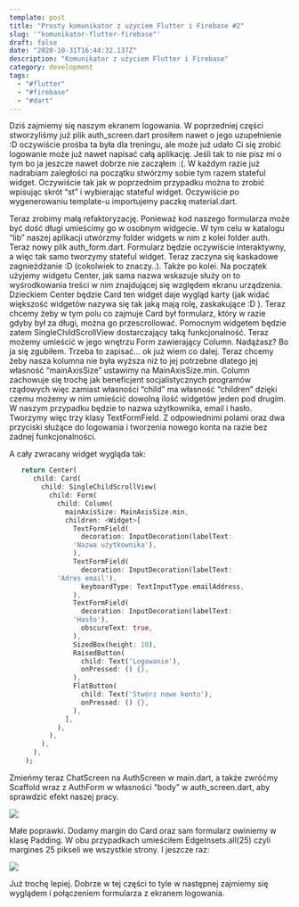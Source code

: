 ```yaml
---
template: post
title: "Prosty komunikator z użyciem Flutter i Firebase #2"
slug: '"komunikator-flutter-firebase"'
draft: false
date: "2020-10-31T16:44:32.137Z"
description: "Komunikator z użyciem Flutter i Firebase"
category: development
tags:
  - "#flutter"
  - "#firebase"
  - "#dart"
---
```

Dziś zajmiemy się naszym ekranem logowania. W poprzedniej części stworzyliśmy już plik auth_screen.dart prosiłem nawet o jego uzupełnienie :D oczywiście prośba ta była dla treningu, ale może już udało Ci się zrobić logowanie może już nawet napisać całą aplikację. Jeśli tak to nie pisz mi o tym bo ja jeszcze nawet dobrze nie zacząłem :(. W każdym razie już nadrabiam zaległości na początku stwórzmy sobie tym razem stateful widget. Oczywiście tak jak w poprzednim przypadku można to zrobić wpisując skrót “st” i wybierając stateful widget. Oczywiście po wygenerowaniu template-u importujemy paczkę material.dart.



Teraz zrobimy małą refaktoryzację. Ponieważ kod naszego formularza może być dość długi umieścimy go w osobnym widgecie. W tym celu w katalogu “lib” naszej aplikacji utwórzmy folder widgets w nim z kolei folder auth. Teraz nowy plik auth_form.dart. Formularz będzie oczywiście interaktywny, a więc tak samo tworzymy stateful widget. Teraz zaczyna się kaskadowe zagnieżdżanie :D (cokolwiek to znaczy..). Także po kolei. Na początek użyjemy widgetu Center, jak sama nazwa wskazuje służy on to wyśrodkowania treści w nim znajdującej się względem ekranu urządzenia. Dzieckiem Center będzie Card ten widget daje wygląd karty (jak widać większość widgetów nazywa się tak jaką mają rolę, zaskakujące :D ). Teraz chcemy żeby w tym polu co zajmuje Card był formularz, który w razie gdyby był za długi, można go przescrollować. Pomocnym widgetem będzie zatem SingleChildScrollView dostarczający taką funkcjonalność. Teraz możemy umieścić w jego wnętrzu Form zawierający Column. Nadążasz? Bo ja się zgubiłem. Trzeba to zapisać... ok już wiem co dalej. Teraz chcemy żeby nasza kolumna nie była wyższa niż to jej potrzebne dlatego jej własność “mainAxisSize” ustawimy na MainAxisSize.min. Column zachowuje się trochę jak beneficjent socjalistycznych programów rządowych więc zamiast własności “child” ma własność “children” dzięki czemu możemy w nim umieścić dowolną ilość widgetów jeden pod drugim. W naszym przypadku będzie to nazwa użytkownika, email i hasło. Tworzymy więc trzy klasy TextFormField. Z odpowiednimi polami oraz dwa przyciski służące do logowania i tworzenia nowego konta na razie bez żadnej funkcjonalności.

A cały zwracany widget wygląda tak:

```dart
   return Center(
      child: Card(
        child: SingleChildScrollView(
          child: Form(
            child: Column(
              mainAxisSize: MainAxisSize.min,
              children: <Widget>[
                TextFormField(
                  decoration: InputDecoration(labelText: 
                'Nazwa użytkownika'),
                ),
                TextFormField(
                  decoration: InputDecoration(labelText: 
            'Adres email'),
                  keyboardType: TextInputType.emailAddress,
                ),
                TextFormField(
                  decoration: InputDecoration(labelText: 
                'Hasło'),
                  obscureText: true,
                ),
                SizedBox(height: 10),
                RaisedButton(
                  child: Text('Logowanie'),
                  onPressed: () {},
                ),
                FlatButton(
                  child: Text('Stwórz nowe konto'),
                  onPressed: () {},
                ),
              ],
            ),
          ),
        ),
      ),
    );

```



Zmieńmy teraz ChatScreen na AuthScreen w main.dart, a także zwróćmy Scaffold wraz z AuthForm w własności “body” w auth_screen.dart, aby sprawdzić efekt naszej pracy.



<!--StartFragment-->

![](https://lh4.googleusercontent.com/M_fNf-oDzJ7lpPihWebeWQXnZLttVr9yoH-q5COB4hp68wLmjrebTraCtfYULuG83__JHBby9BVwofbTNVvOrKGeowYkpWV1ImZ7FAxqn6MRYxoDLp6tNTcrrsWMLOLoxflCwcbL)

<!--EndFragment-->

Małe poprawki. Dodamy margin do Card oraz sam formularz owiniemy w klasę Padding. W obu przypadkach umieściłem EdgeInsets.all(25) czyli margines 25 pikseli we wszystkie strony. I jeszcze raz:



![](https://lh5.googleusercontent.com/ICjHMTkJfFoJbUYVm2q8BawiUKfRJdw6pus9b_FlLYfDwvj0_g-uFvRuKz7KW3xSydl7CfVJASY6L4xEDNi3TH_JIOYlKIUE18P9ep1VuuSRkSf_f0_8oRI4cLfbYhQtZ7Fq9OPJ)



Już trochę lepiej. Dobrze w tej części to tyle w następnej zajmiemy się wyglądem i połączeniem formularza z ekranem logowania.